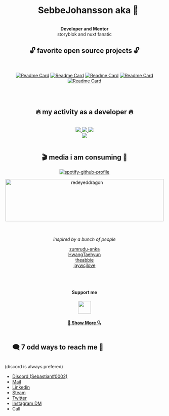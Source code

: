 <div id="user-content-toc" align="center">
  <ul>
    <summary><h1 style="display: inline-block;">SebbeJohansson aka 🐉</h1></summary>
  </ul>
  <span><b>Developer and Mentor</b></span><br>
  <span>storyblok and nuxt fanatic</span>
</div>

<div align="center">

<h2 align="center">🔓 favorite open source projects 🔓</h2>
<br>

[![Readme Card](https://github-readme-stats.vercel.app/api/pin/?username=sebbejohansson&repo=vrtx.ContentSystem&theme=dark)](https://github.com/sebbejohansson/vrtx.ContentSystem)
[![Readme Card](https://github-readme-stats.vercel.app/api/pin/?username=sebbejohansson&repo=storyblok-nuxt-ultimate-template&theme=dark)](https://github.com/SebbeJohansson/storyblok-nuxt-ultimate-template)
[![Readme Card](https://github-readme-stats.vercel.app/api/pin/?username=sebbejohansson&repo=sst-sdk-nuxt&theme=dark)](https://github.com/SebbeJohansson/sst-sdk-nuxt)
[![Readme Card](https://github-readme-stats.vercel.app/api/pin/?username=sebbejohansson&repo=Nuxt3-Discord-Auth-Example&theme=dark)](https://github.com/SebbeJohansson/Nuxt3-Discord-Auth-Example)
[![Readme Card](https://github-readme-stats.vercel.app/api/pin/?username=storyblok&repo=storyblok-nuxt&theme=dark&show_owner=true)](https://github.com/storyblok/storyblok-nuxt)

<br>
<br>
</div>

<div align="center">

<h2 align="center">🔥 my activity as a developer 🔥</h2>
<br>
<a href="https://github.com/denvercoder1/github-readme-streak-stats" title="Go to Source">
  <picture>
      <source 
      srcset="https://github-readme-streak-stats.herokuapp.com/?user=sebbejohansson&theme=dark"
      media="(prefers-color-scheme: dark)"
      />
      <source
      srcset="https://github-readme-streak-stats.herokuapp.com/?user=sebbejohansson"
      media="(prefers-color-scheme: light), (prefers-color-scheme: no-preference)"
      />
      <img src="https://github-readme-streak-stats.herokuapp.com/?user=sebbejohansson" />
  </picture>
</a>
<a href="https://github.com/anuraghazra/github-readme-stats" title="Go to Source">
  <picture>
      <source 
      srcset="https://github-readme-stats.vercel.app/api?username=sebbejohansson&show_icons=true&count_private=true&theme=dark"
      media="(prefers-color-scheme: dark)"
      />
      <source
      srcset="https://github-readme-stats.vercel.app/api?username=sebbejohansson&show_icons=true&count_private=true"
      media="(prefers-color-scheme: light), (prefers-color-scheme: no-preference)"
      />
      <img src="https://github-readme-stats.vercel.app/api?username=sebbejohansson&show_icons=true&count_private=true" />
  </picture>
</a>
<a href="https://github.com/anuraghazra/github-readme-stats" title="Go to Source">
  <picture>
      <source 
      srcset="https://github-readme-stats.vercel.app/api/top-langs/?username=sebbejohansson&langs_count=8&layout=compact&theme=dark"
      media="(prefers-color-scheme: dark)"
      />
      <source
      srcset="https://github-readme-stats.vercel.app/api/top-langs/?username=sebbejohansson&langs_count=8&layout=compact"
      media="(prefers-color-scheme: light), (prefers-color-scheme: no-preference)"
      />
      <img src="https://github-readme-stats.vercel.app/api/top-langs/?username=sebbejohansson&langs_count=8&layout=compact" />
  </picture>
</a>
<br>
<a href="https://github.com/ryo-ma/github-profile-trophy" title="Go to Source">
  <img src="https://github-profile-trophy.vercel.app/?username=sebbejohansson&theme=darkhub&title=Stars,Followers,Commit,MultiLanguage&margin-w=5&row=1&column=4" />
</a>
<br>
<br>
</div>

<div align="center">
<h2>🎬 media i am consuming 🎵</h2>

[![spotify-github-profile](https://spotify-github-profile.vercel.app/api/view?uid=sebastianj95&cover_image=true&theme=novatorem&show_offline=false&background_color=121212&bar_color=3e713d&bar_color_cover=true)](https://github.com/kittinan/spotify-github-profile)

<a target="_blank" href="https://trakt.tv/users/redeyeddragon"><img class="index__trakt-image" width="500" height="133" alt="redeyeddragon" src="https://widgets.trakt.tv/users/176286ec5d57f496186c5954408a9ddc/watched/banner@2x.jpg"></a>
</div>

<br>
<br>
<div align="center">
<i>inspired by a bunch of people</i>

[zumrudu-anka](https://github.com/zumrudu-anka)<br>
[HwangTaehyun](https://github.com/HwangTaehyun)<br>
[theabbie](https://github.com/theabbie)<br>
[jaywcjlove](https://github.com/jaywcjlove)<br>

</div>

<br>
<br>
<div align="center">
<h4>
  Support me
</h4>
<a href="https://www.buymeacoffee.com/sebbejohansson"><img src="https://img.buymeacoffee.com/button-api/?text=Buy me a Monster&emoji=🐉&slug=sebbejohansson&button_colour=000000&font_colour=48e704&font_family=Bree&outline_colour=48e704&coffee_colour=48e704" height="40px"/></a>

<br>

<h4>
  <a href="https://github.com/sebbejohansson?tab=repositories" title="Show Repositories">🔎 Show More 🔍</a>
</h4>
</div>
<div id="user-content-toc">
  <ul>
    <summary><h2 style="display: inline-block;">🗨️ 7 odd ways to reach me 💬</h2></summary>
  </ul>
</div>
<div>
  <span>(discord is always prefered)</span>

  <ul>
    <li><a href="https://discord.com/channels/@me/Sebastian#0002/" rel="me">Discord (Sebastian#0002)</a>
    <li><a href="mailto:hello@sebbejohansson.com" rel="me">Mail</a>
    <li><a href="https://www.linkedin.com/in/sebbejohansson/" rel="me">Linkedin</a>
    <li><a href="https://steamcommunity.com/id/redeyeddragon/" rel="me">Steam</a>
    <li><a href="https://twitter.com/supersebban" rel="me">Twitter</a>
    <li><a href="https://www.instagram.com/supersebban/" rel="me">Instagram DM</a>
    <li>Call</li>
  </ul>
</div>
